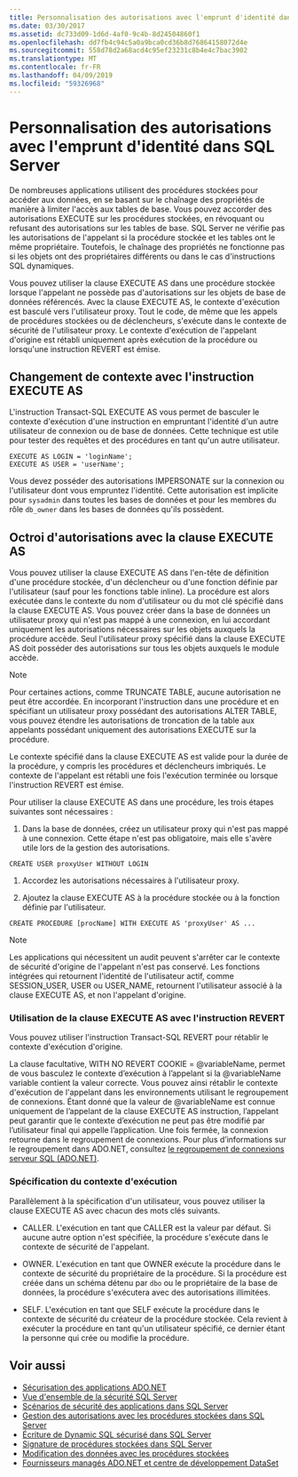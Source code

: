 ```yaml
---
title: Personnalisation des autorisations avec l'emprunt d'identité dans SQL Server
ms.date: 03/30/2017
ms.assetid: dc733d09-1d6d-4af0-9c4b-8d24504860f1
ms.openlocfilehash: dd7fb4c94c5a0a9bca0cd36b8d76864158072d4e
ms.sourcegitcommit: 558d78d2a68acd4c95ef23231c8b4e4c7bac3902
ms.translationtype: MT
ms.contentlocale: fr-FR
ms.lasthandoff: 04/09/2019
ms.locfileid: "59326968"
---
```

# <a name="customizing-permissions-with-impersonation-in-sql-server"></a>Personnalisation des autorisations avec l'emprunt d'identité dans SQL Server
De nombreuses applications utilisent des procédures stockées pour accéder aux données, en se basant sur le chaînage des propriétés de manière à limiter l'accès aux tables de base. Vous pouvez accorder des autorisations EXECUTE sur les procédures stockées, en révoquant ou refusant des autorisations sur les tables de base. SQL Server ne vérifie pas les autorisations de l'appelant si la procédure stockée et les tables ont le même propriétaire. Toutefois, le chaînage des propriétés ne fonctionne pas si les objets ont des propriétaires différents ou dans le cas d'instructions SQL dynamiques.  
  
 Vous pouvez utiliser la clause EXECUTE AS dans une procédure stockée lorsque l'appelant ne possède pas d'autorisations sur les objets de base de données référencés. Avec la clause EXECUTE AS, le contexte d'exécution est basculé vers l'utilisateur proxy. Tout le code, de même que les appels de procédures stockées ou de déclencheurs, s'exécute dans le contexte de sécurité de l'utilisateur proxy. Le contexte d'exécution de l'appelant d'origine est rétabli uniquement après exécution de la procédure ou lorsqu'une instruction REVERT est émise.  
  
## <a name="context-switching-with-the-execute-as-statement"></a>Changement de contexte avec l'instruction EXECUTE AS  
 L'instruction  Transact-SQL EXECUTE AS vous permet de basculer le contexte d'exécution d'une instruction en empruntant l'identité d'un autre utilisateur de connexion ou de base de données. Cette technique est utile pour tester des requêtes et des procédures en tant qu'un autre utilisateur.  
  
```  
EXECUTE AS LOGIN = 'loginName';  
EXECUTE AS USER = 'userName';  
```  
  
 Vous devez posséder des autorisations IMPERSONATE sur la connexion ou l'utilisateur dont vous empruntez l'identité. Cette autorisation est implicite pour `sysadmin` dans toutes les bases de données et pour les membres du rôle `db_owner` dans les bases de données qu'ils possèdent.  
  
## <a name="granting-permissions-with-the-execute-as-clause"></a>Octroi d'autorisations avec la clause EXECUTE AS  
 Vous pouvez utiliser la clause EXECUTE AS dans l'en-tête de définition d'une procédure stockée, d'un déclencheur ou d'une fonction définie par l'utilisateur (sauf pour les fonctions table inline). La procédure est alors exécutée dans le contexte du nom d'utilisateur ou du mot clé spécifié dans la clause EXECUTE AS. Vous pouvez créer dans la base de données un utilisateur proxy qui n'est pas mappé à une connexion, en lui accordant uniquement les autorisations nécessaires sur les objets auxquels la procédure accède. Seul l'utilisateur proxy spécifié dans la clause EXECUTE AS doit posséder des autorisations sur tous les objets auxquels le module accède.  
  
> [!NOTE]
>  Pour certaines actions, comme TRUNCATE TABLE, aucune autorisation ne peut être accordée. En incorporant l'instruction dans une procédure et en spécifiant un utilisateur proxy possédant des autorisations ALTER TABLE, vous pouvez étendre les autorisations de troncation de la table aux appelants possédant uniquement des autorisations EXECUTE sur la procédure.  
  
 Le contexte spécifié dans la clause EXECUTE AS est valide pour la durée de la procédure, y compris les procédures et déclencheurs imbriqués. Le contexte de l'appelant est rétabli une fois l'exécution terminée ou lorsque l'instruction REVERT est émise.  
  
 Pour utiliser la clause EXECUTE AS dans une procédure, les trois étapes suivantes sont nécessaires :  
  
1. Dans la base de données, créez un utilisateur proxy qui n'est pas mappé à une connexion. Cette étape n'est pas obligatoire, mais elle s'avère utile lors de la gestion des autorisations.  
  
```  
CREATE USER proxyUser WITHOUT LOGIN  
```  
  
1. Accordez les autorisations nécessaires à l'utilisateur proxy.  
  
2. Ajoutez la clause EXECUTE AS à la procédure stockée ou à la fonction définie par l'utilisateur.  
  
```  
CREATE PROCEDURE [procName] WITH EXECUTE AS 'proxyUser' AS ...  
```  
  
> [!NOTE]
>  Les applications qui nécessitent un audit peuvent s'arrêter car le contexte de sécurité d'origine de l'appelant n'est pas conservé. Les fonctions intégrées qui retournent l'identité de l'utilisateur actif, comme SESSION_USER, USER ou USER_NAME, retournent l'utilisateur associé à la clause EXECUTE AS, et non l'appelant d'origine.  
  
### <a name="using-execute-as-with-revert"></a>Utilisation de la clause EXECUTE AS avec l'instruction REVERT  
 Vous pouvez utiliser l'instruction Transact-SQL REVERT pour rétablir le contexte d'exécution d'origine.  
  
 La clause facultative, WITH NO REVERT COOKIE = @variableName, permet de vous basculez le contexte d’exécution à l’appelant si la @variableName variable contient la valeur correcte. Vous pouvez ainsi rétablir le contexte d'exécution de l'appelant dans les environnements utilisant le regroupement de connexions. Étant donné que la valeur de @variableName est connue uniquement de l’appelant de la clause EXECUTE AS instruction, l’appelant peut garantir que le contexte d’exécution ne peut pas être modifié par l’utilisateur final qui appelle l’application. Une fois fermée, la connexion retourne dans le regroupement de connexions. Pour plus d’informations sur le regroupement dans ADO.NET, consultez [le regroupement de connexions serveur SQL (ADO.NET)](../../../../../docs/framework/data/adonet/sql-server-connection-pooling.md).  
  
### <a name="specifying-the-execution-context"></a>Spécification du contexte d'exécution  
 Parallèlement à la spécification d'un utilisateur, vous pouvez utiliser la clause EXECUTE AS avec chacun des mots clés suivants.  
  
-   CALLER. L'exécution en tant que CALLER est la valeur par défaut. Si aucune autre option n'est spécifiée, la procédure s'exécute dans le contexte de sécurité de l'appelant.  
  
-   OWNER. L'exécution en tant que OWNER exécute la procédure dans le contexte de sécurité du propriétaire de la procédure. Si la procédure est créée dans un schéma détenu par `dbo` ou le propriétaire de la base de données, la procédure s'exécutera avec des autorisations illimitées.  
  
-   SELF. L'exécution en tant que SELF exécute la procédure dans le contexte de sécurité du créateur de la procédure stockée. Cela revient à exécuter la procédure en tant qu'un utilisateur spécifié, ce dernier étant la personne qui crée ou modifie la procédure.  
  
## <a name="see-also"></a>Voir aussi

- [Sécurisation des applications ADO.NET](../../../../../docs/framework/data/adonet/securing-ado-net-applications.md)
- [Vue d'ensemble de la sécurité SQL Server](../../../../../docs/framework/data/adonet/sql/overview-of-sql-server-security.md)
- [Scénarios de sécurité des applications dans SQL Server](../../../../../docs/framework/data/adonet/sql/application-security-scenarios-in-sql-server.md)
- [Gestion des autorisations avec les procédures stockées dans SQL Server](../../../../../docs/framework/data/adonet/sql/managing-permissions-with-stored-procedures-in-sql-server.md)
- [Écriture de Dynamic SQL sécurisé dans SQL Server](../../../../../docs/framework/data/adonet/sql/writing-secure-dynamic-sql-in-sql-server.md)
- [Signature de procédures stockées dans SQL Server](../../../../../docs/framework/data/adonet/sql/signing-stored-procedures-in-sql-server.md)
- [Modification des données avec les procédures stockées](../../../../../docs/framework/data/adonet/modifying-data-with-stored-procedures.md)
- [Fournisseurs managés ADO.NET et centre de développement DataSet](https://go.microsoft.com/fwlink/?LinkId=217917)

